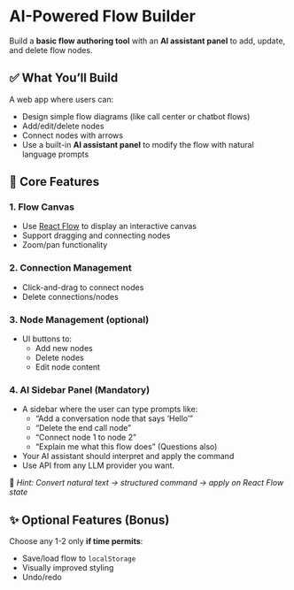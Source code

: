 # AI-Powered Flow Builder

Build a **basic flow authoring tool** with an **AI assistant panel** to add, update, and delete flow nodes.

## ✅ What You’ll Build

A web app where users can:

- Design simple flow diagrams (like call center or chatbot flows)
- Add/edit/delete nodes
- Connect nodes with arrows
- Use a built-in **AI assistant panel** to modify the flow with natural language prompts

## 🔧 Core Features

### 1. **Flow Canvas**

- Use [React Flow](https://reactflow.dev/) to display an interactive canvas
- Support dragging and connecting nodes
- Zoom/pan functionality

### 2. **Connection Management**

- Click-and-drag to connect nodes
- Delete connections/nodes

### 3. **Node Management (optional)**

- UI buttons to:
    - Add new nodes
    - Delete nodes
    - Edit node content

### 4. **AI Sidebar Panel (Mandatory)**

- A sidebar where the user can type prompts like:
    - “Add a conversation node that says ‘Hello’”
    - “Delete the end call node”
    - “Connect node 1 to node 2”
    - “Explain me what this flow does” (Questions also)
- Your AI assistant should interpret and apply the command
- Use API from any LLM provider you want.

🧠 *Hint: Convert natural text → structured command → apply on React Flow state*

## ✨ Optional Features (Bonus)

Choose any 1-2 only **if time permits**:

- Save/load flow to `localStorage`
- Visually improved styling
- Undo/redo
